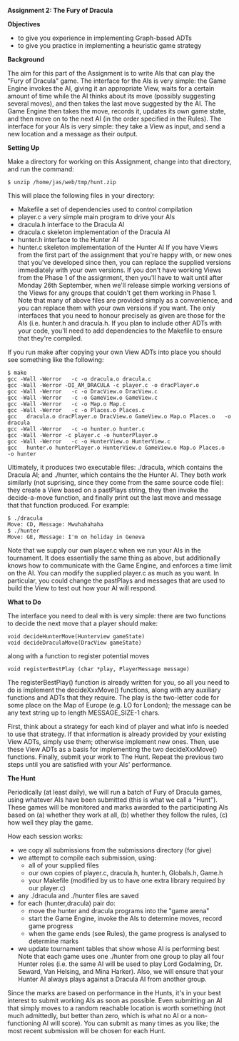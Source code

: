 **Assignment 2: The Fury of Dracula**

**Objectives**

* to give you experience in implementing Graph-based ADTs
* to give you practice in implementing a heuristic game strategy

**Background**

The aim for this part of the Assignment is to write AIs that can play the "Fury of Dracula" game. The interface for the AIs is very simple: the Game Engine invokes the AI, giving it an appropriate View, waits for a certain amount of time while the AI thinks about its move (possibly suggesting several moves), and then takes the last move suggested by the AI. The Game Engine then takes the move, records it, updates its own game state, and then move on to the next AI (in the order specified in the Rules). The interface for your AIs is very simple: they take a View as input, and send a new location and a message as their output.

**Setting Up**

Make a directory for working on this Assignment, change into that directory, and run the command:
```
$ unzip /home/jas/web/tmp/hunt.zip
```
This will place the following files in your directory:
* Makefile	a set of dependencies used to control compilation
* player.c	a very simple main program to drive your AIs
* dracula.h	interface to the Dracula AI
* dracula.c	skeleton implementation of the Dracula AI
* hunter.h	interface to the Hunter AI
* hunter.c	skeleton implementation of the Hunter AI
If you have Views from the first part of the assignment that you're happy with, or new ones that you've developed since then, you can replace the supplied versions immediately with your own versions. If you don't have working Views from the Phase 1 of the assignment, then you'll have to wait until after Monday 26th September, when we'll release simple working versions of the Views for any groups that couldn't get them working in Phase 1.
Note that many of above files are provided simply as a convenience, and you can replace them with your own versions if you want. The only interfaces that you need to honour precisely as given are those for the AIs (i.e. hunter.h and dracula.h. If you plan to include other ADTs with your code, you'll need to add dependencies to the Makefile to ensure that they're compiled.

If you run make after copying your own View ADTs into place you should see something like the following:
```
$ make
gcc -Wall -Werror   -c -o dracula.o dracula.c
gcc -Wall -Werror -DI_AM_DRACULA -c player.c -o dracPlayer.o
gcc -Wall -Werror   -c -o DracView.o DracView.c
gcc -Wall -Werror   -c -o GameView.o GameView.c
gcc -Wall -Werror   -c -o Map.o Map.c
gcc -Wall -Werror   -c -o Places.o Places.c
gcc   dracula.o dracPlayer.o DracView.o GameView.o Map.o Places.o   -o dracula
gcc -Wall -Werror   -c -o hunter.o hunter.c
gcc -Wall -Werror -c player.c -o hunterPlayer.o
gcc -Wall -Werror   -c -o HunterView.o HunterView.c
gcc   hunter.o hunterPlayer.o HunterView.o GameView.o Map.o Places.o   -o hunter
```
Ultimately, it produces two executable files: ./dracula, which contains the Dracula AI; and ./hunter, which contains the the Hunter AI. They both work similarly (not suprising, since they come from the same source code file): they create a View based on a pastPlays string, they then invoke the decide-a-move function, and finally print out the last move and message that that function produced. For example:
```
$ ./dracula
Move: CD, Message: Mwuhahahaha
$ ./hunter
Move: GE, Message: I'm on holiday in Geneva
```
Note that we supply our own player.c when we run your AIs in the tournament. It does essentially the same thing as above, but additionally knows how to communicate with the Game Engine, and enforces a time limit on the AI. You can modify the supplied player.c as much as you want. In particular, you could change the pastPlays and messages that are used to build the View to test out how your AI will respond.

**What to Do**

The interface you need to deal with is very simple: there are two functions to decide the next move that a player should make:
```
void decideHunterMove(Hunterview gameState)
void decideDraculaMove(DracView gameState)
```
along with a function to register potential moves
```
void registerBestPlay (char *play, PlayerMessage message)
```
The registerBestPlay() function is already written for you, so all you need to do is implement the decideXxxMove() functions, along with any auxiliary functions and ADTs that they require. The play is the two-letter code for some place on the Map of Europe (e.g. LO for London); the message can be any text string up to length MESSAGE_SIZE-1 chars.

First, think about a strategy for each kind of player and what info is needed to use that strategy. If that information is already provided by your existing View ADTs, simply use them; otherwise implement new ones. Then, use these View ADTs as a basis for implementing the two decideXxxMove() functions. Finally, submit your work to The Hunt. Repeat the previous two steps until you are satisfied with your AIs' performance.

**The Hunt**

Periodically (at least daily), we will run a batch of Fury of Dracula games, using whatever AIs have been submitted (this is what we call a "Hunt"). These games will be monitored and marks awarded to the participating AIs based on (a) whether they work at all, (b) whether they follow the rules, (c) how well they play the game.

How each session works:
* we copy all submissions from the submissions directory (for give)
* we attempt to compile each submission, using:
  * all of your supplied files
  * our own copies of player.c, dracula.h, hunter.h, Globals.h, Game.h
  * your Makefile (modified by us to have one extra library required by our player.c)
* any ./dracula and ./hunter files are saved
* for each (hunter,dracula) pair do:
  * move the hunter and dracula programs into the "game arena"
  * start the Game Engine, invoke the AIs to determine moves, record game progress
  * when the game ends (see Rules), the game progress is analysed to determine marks
* we update tournament tables that show whose AI is performing best
Note that each game uses one ./hunter from one group to play all four Hunter roles (i.e. the same AI will be used to play Lord Godalming, Dr. Seward, Van Helsing, and Mina Harker). Also, we will ensure that your Hunter AI always plays against a Dracula AI from another group.

Since the marks are based on performance in the Hunts, it's in your best interest to submit working AIs as soon as possible. Even submitting an AI that simply moves to a random reachable location is worth something (not much admittedly, but better than zero, which is what no AI or a non-functioning AI will score). You can submit as many times as you like; the most recent submission will be chosen for each Hunt.
